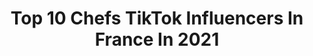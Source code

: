 ---
title: Top 10 Chefs TikTok Influencers In France In 2021
description: >-
  Find top chefs TikTok influencers in France in 2021. Most popular hashtags: #food #chef #chocolat #pourtoi.
platform: TikTok
hits: 23
text_top: Identify the most popular TikTok profiles on inBeat.
text_bottom: Our platform has 23 TikTok influencers like this in France for you to pitch.
profiles:
  - username: "laufox_"
    fullname: >-
      Laufox 🦊
    bio: >-
      💜 Chef mafia mauve 💜 ✨He/Him ✨ ⬇️ Playlists de mes OC ⬇️
    location: "France"
    followers: 5639
    engagement: 2403
    commentsToLikes: 0.075032
    id: ck9nnoc84q41o0j78ak1xlwum
    verified: false
    hashtags: "#hitoshinsou, #billieeilish, #mha, #mafiableue"
  - username: "sakihasemi"
    fullname: >-
      SAKI
    bio: >-
      🩸Chef Mafia rouge🩸 #demiremafia DUOS / FANARTS → OK ! ME CONTACTER PAR MAIL ↓
    location: "France"
    followers: 97000
    engagement: 3035
    commentsToLikes: 0.020277
    id: ckbrc1l27q1kz0j239idlsqe6
    verified: false
    hashtags: "#xianliao, #dabi, #mha, #oc"
  - username: "korbeninfo"
    fullname: >-
      Korben
    bio: >-
      Chef de l’Internet 👨🏻‍💻👨‍🏫 #blogger Merci pour les 21K ❤️ et abonnez-vous
    location: "France"
    followers: 21400
    engagement: 357
    commentsToLikes: 0.102470
    id: ckamtlgbuv9se0i785qotu5p1
    verified: true
    hashtags: "#nintendo, #halloween, #actorstudio, #voiture"
  - username: "petitoppossum"
    fullname: >-
      UnPetitEscargotSansCoquille
    bio: >-
      🌼Castiel🌼 🌼17y🌼 🌼Neutrois (il/iel/ael) 🤍💚🖤🌼 🌼Chef Mafia Blanche🌼
    location: "France"
    followers: 29400
    engagement: 1268
    commentsToLikes: 0.023980
    id: cka0g4mk12odf0i78msp88c5v
    verified: false
    hashtags: "#shotocosplay, #shokofam, #transgender, #shoto"
  - username: "croustillantsmiley"
    fullname: >-
      Aymeric
    bio: >-
      #patisserie#chocolat#chef#food#cake#cakedising#🇨🇵🎂🍪🥞🍰🍩🍯🥐🥖🍷🇨🇵
    location: "France"
    followers: 4994
    engagement: 1309
    commentsToLikes: 0.012644
    id: ckav1tuyo7xoa0j239js86vjx
    verified: false
    hashtags: "#patisserie, #croustillantsmiley, #fadikurdi, #glacage"
  - username: "juanarbelaezchef"
    fullname: >-
      Juan Arbelaez
    bio: >-
      Chef 👨‍🍳 Recipes, adventures, fun and a lot of smile🏄🚴🏽‍♂️🏊⛷
    location: "France"
    followers: 92800
    engagement: 658
    commentsToLikes: 0.006290
    id: ck9c7woqhsdqb0j78e1x7fgst
    verified: true
    hashtags: "#fy, #miam, #fyp, #food"
  - username: "julienmeunierpastrychef"
    fullname: >-
      Julien Meunier
    bio: >-
      Chef pâtissier 👨‍🍳🍋🌰🍫🇫🇷 Instagram: @Julienmeunierpastrychef
    location: "France"
    followers: 7775
    engagement: 501
    commentsToLikes: 0.010894
    id: ckbqpj1t0ad7v0j23qj9tmcyt
    verified: false
    hashtags: "#pastryart, #chocolat, #patisseriefrancaise, #pastrychef"
  - username: "chocolatseve"
    fullname: >-
      Arthur Sève & Richard Sève
    bio: >-
      Maître Pâtissier Chocolatier 👨🏻‍🍳 Académicien du Chocolat 🇫🇷 #chocolatseve
    location: "France"
    followers: 244600
    engagement: 856
    commentsToLikes: 0.015954
    id: ckamm4lgpyz710i78eircbw9f
    verified: true
    hashtags: "#chocolatier, #chocolatseve, #pastryart, #cooking"
  - username: "morgankimraux"
    fullname: >-
      Morgan-Kim Raux
    bio: >-
      Directeur Passionné❤️ IG @morgankimraux🥂 Restaurant Hanoï CàPhê Opéra Paris
    location: "France"
    followers: 23800
    engagement: 681
    commentsToLikes: 0.045060
    id: ck9riaferiy6o0j787qbbxc21
    verified: false
    hashtags: "#restaurant, #yummy, #manger, #recettesimple"
  - username: "pereetfishrestaurant"
    fullname: >-
      Père & Fish
    bio: >-
      Street Food de Poisson Frais 🐟 On cuisine 🔪On partage 🤤 & Tu kiffes 💙
    location: "France"
    followers: 8658
    engagement: 679
    commentsToLikes: 0.016286
    id: cka0vlc04z1lo0i78seahyynz
    verified: false
    hashtags: "#foryou, #foodcomedy, #whatitslike, #tiktokfood"
---
